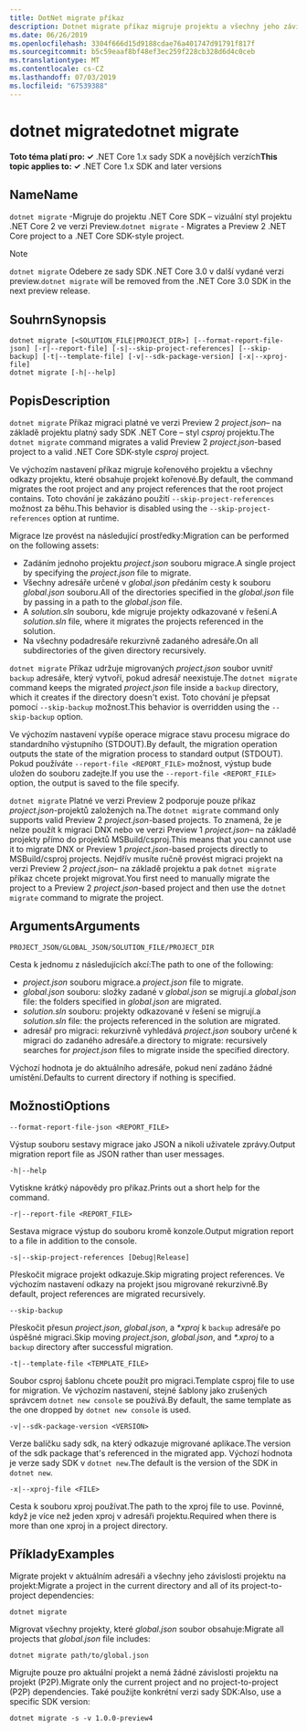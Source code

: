 ```yaml
---
title: DotNet migrate příkaz
description: Dotnet migrate příkaz migruje projektu a všechny jeho závislosti.
ms.date: 06/26/2019
ms.openlocfilehash: 3304f666d15d9188cdae76a401747d91791f817f
ms.sourcegitcommit: b5c59eaaf8bf48ef3ec259f228cb328d6d4c0ceb
ms.translationtype: MT
ms.contentlocale: cs-CZ
ms.lasthandoff: 07/03/2019
ms.locfileid: "67539388"
---
```

# <a name="dotnet-migrate"></a><span data-ttu-id="a6fad-103">dotnet migrate</span><span class="sxs-lookup"><span data-stu-id="a6fad-103">dotnet migrate</span></span>

<span data-ttu-id="a6fad-104">**Toto téma platí pro: ✓** .NET Core 1.x sady SDK a novějších verzích</span><span class="sxs-lookup"><span data-stu-id="a6fad-104">**This topic applies to: ✓** .NET Core 1.x SDK and later versions</span></span>

<!-- todo: uncomment when all CLI commands are reviewed
[!INCLUDE [topic-appliesto-net-core-all](../../../includes/topic-appliesto-net-core-all.md)]
-->

## <a name="name"></a><span data-ttu-id="a6fad-105">Name</span><span class="sxs-lookup"><span data-stu-id="a6fad-105">Name</span></span>

<span data-ttu-id="a6fad-106">`dotnet migrate` -Migruje do projektu .NET Core SDK – vizuální styl projektu .NET Core 2 ve verzi Preview.</span><span class="sxs-lookup"><span data-stu-id="a6fad-106">`dotnet migrate` - Migrates a Preview 2 .NET Core project to a .NET Core SDK-style project.</span></span>

> [!NOTE]
> <span data-ttu-id="a6fad-107">`dotnet migrate` Odebere ze sady SDK .NET Core 3.0 v další vydané verzi preview.</span><span class="sxs-lookup"><span data-stu-id="a6fad-107">`dotnet migrate` will be removed from the .NET Core 3.0 SDK in the next preview release.</span></span>

## <a name="synopsis"></a><span data-ttu-id="a6fad-108">Souhrn</span><span class="sxs-lookup"><span data-stu-id="a6fad-108">Synopsis</span></span>

```
dotnet migrate [<SOLUTION_FILE|PROJECT_DIR>] [--format-report-file-json] [-r|--report-file] [-s|--skip-project-references] [--skip-backup] [-t|--template-file] [-v|--sdk-package-version] [-x|--xproj-file]
dotnet migrate [-h|--help]
```

## <a name="description"></a><span data-ttu-id="a6fad-109">Popis</span><span class="sxs-lookup"><span data-stu-id="a6fad-109">Description</span></span>

<span data-ttu-id="a6fad-110">`dotnet migrate` Příkaz migraci platné ve verzi Preview 2 *project.json*– na základě projektu platný sady SDK .NET Core – styl *csproj* projektu.</span><span class="sxs-lookup"><span data-stu-id="a6fad-110">The `dotnet migrate` command migrates a valid Preview 2 *project.json*-based project to a valid .NET Core SDK-style *csproj* project.</span></span>

<span data-ttu-id="a6fad-111">Ve výchozím nastavení příkaz migruje kořenového projektu a všechny odkazy projektu, které obsahuje projekt kořenové.</span><span class="sxs-lookup"><span data-stu-id="a6fad-111">By default, the command migrates the root project and any project references that the root project contains.</span></span> <span data-ttu-id="a6fad-112">Toto chování je zakázáno použití `--skip-project-references` možnost za běhu.</span><span class="sxs-lookup"><span data-stu-id="a6fad-112">This behavior is disabled using the `--skip-project-references` option at runtime.</span></span>

<span data-ttu-id="a6fad-113">Migrace lze provést na následující prostředky:</span><span class="sxs-lookup"><span data-stu-id="a6fad-113">Migration can be performed on the following assets:</span></span>

* <span data-ttu-id="a6fad-114">Zadáním jednoho projektu *project.json* souboru migrace.</span><span class="sxs-lookup"><span data-stu-id="a6fad-114">A single project by specifying the *project.json* file to migrate.</span></span>
* <span data-ttu-id="a6fad-115">Všechny adresáře určené v *global.json* předáním cesty k souboru *global.json* souboru.</span><span class="sxs-lookup"><span data-stu-id="a6fad-115">All of the directories specified in the *global.json* file by passing in a path to the *global.json* file.</span></span>
* <span data-ttu-id="a6fad-116">A *solution.sln* souboru, kde migruje projekty odkazované v řešení.</span><span class="sxs-lookup"><span data-stu-id="a6fad-116">A *solution.sln* file, where it migrates the projects referenced in the solution.</span></span>
* <span data-ttu-id="a6fad-117">Na všechny podadresáře rekurzivně zadaného adresáře.</span><span class="sxs-lookup"><span data-stu-id="a6fad-117">On all subdirectories of the given directory recursively.</span></span>

<span data-ttu-id="a6fad-118">`dotnet migrate` Příkaz udržuje migrovaných *project.json* soubor uvnitř `backup` adresáře, který vytvoří, pokud adresář neexistuje.</span><span class="sxs-lookup"><span data-stu-id="a6fad-118">The `dotnet migrate` command keeps the migrated *project.json* file inside a `backup` directory, which it creates if the directory doesn't exist.</span></span> <span data-ttu-id="a6fad-119">Toto chování je přepsat pomocí `--skip-backup` možnost.</span><span class="sxs-lookup"><span data-stu-id="a6fad-119">This behavior is overridden using the `--skip-backup` option.</span></span>

<span data-ttu-id="a6fad-120">Ve výchozím nastavení vypíše operace migrace stavu procesu migrace do standardního výstupního (STDOUT).</span><span class="sxs-lookup"><span data-stu-id="a6fad-120">By default, the migration operation outputs the state of the migration process to standard output (STDOUT).</span></span> <span data-ttu-id="a6fad-121">Pokud používáte `--report-file <REPORT_FILE>` možnost, výstup bude uložen do souboru zadejte.</span><span class="sxs-lookup"><span data-stu-id="a6fad-121">If you use the `--report-file <REPORT_FILE>` option, the output is saved to the file specify.</span></span>

<span data-ttu-id="a6fad-122">`dotnet migrate` Platné ve verzi Preview 2 podporuje pouze příkaz *project.json*-projektů založených na.</span><span class="sxs-lookup"><span data-stu-id="a6fad-122">The `dotnet migrate` command only supports valid Preview 2 *project.json*-based projects.</span></span> <span data-ttu-id="a6fad-123">To znamená, že je nelze použít k migraci DNX nebo ve verzi Preview 1 *project.json*– na základě projekty přímo do projektů MSBuild/csproj.</span><span class="sxs-lookup"><span data-stu-id="a6fad-123">This means that you cannot use it to migrate DNX or Preview 1 *project.json*-based projects directly to MSBuild/csproj projects.</span></span> <span data-ttu-id="a6fad-124">Nejdřív musíte ručně provést migraci projekt na verzi Preview 2 *project.json*– na základě projektu a pak `dotnet migrate` příkaz chcete projekt migrovat.</span><span class="sxs-lookup"><span data-stu-id="a6fad-124">You first need to manually migrate the project to a Preview 2 *project.json*-based project and then use the `dotnet migrate` command to migrate the project.</span></span>

## <a name="arguments"></a><span data-ttu-id="a6fad-125">Arguments</span><span class="sxs-lookup"><span data-stu-id="a6fad-125">Arguments</span></span>

`PROJECT_JSON/GLOBAL_JSON/SOLUTION_FILE/PROJECT_DIR`

<span data-ttu-id="a6fad-126">Cesta k jednomu z následujících akcí:</span><span class="sxs-lookup"><span data-stu-id="a6fad-126">The path to one of the following:</span></span>

* <span data-ttu-id="a6fad-127">*project.json* souboru migrace.</span><span class="sxs-lookup"><span data-stu-id="a6fad-127">a *project.json* file to migrate.</span></span>
* <span data-ttu-id="a6fad-128">*global.json* souboru: složky zadané v *global.json* se migrují.</span><span class="sxs-lookup"><span data-stu-id="a6fad-128">a *global.json* file: the folders specified in *global.json* are migrated.</span></span>
* <span data-ttu-id="a6fad-129">*solution.sln* souboru: projekty odkazované v řešení se migrují.</span><span class="sxs-lookup"><span data-stu-id="a6fad-129">a *solution.sln* file: the projects referenced in the solution are migrated.</span></span>
* <span data-ttu-id="a6fad-130">adresář pro migraci: rekurzivně vyhledává *project.json* soubory určené k migraci do zadaného adresáře.</span><span class="sxs-lookup"><span data-stu-id="a6fad-130">a directory to migrate: recursively searches for *project.json* files to migrate inside the specified directory.</span></span>

<span data-ttu-id="a6fad-131">Výchozí hodnota je do aktuálního adresáře, pokud není zadáno žádné umístění.</span><span class="sxs-lookup"><span data-stu-id="a6fad-131">Defaults to current directory if nothing is specified.</span></span>

## <a name="options"></a><span data-ttu-id="a6fad-132">Možnosti</span><span class="sxs-lookup"><span data-stu-id="a6fad-132">Options</span></span>

`--format-report-file-json <REPORT_FILE>`

<span data-ttu-id="a6fad-133">Výstup souboru sestavy migrace jako JSON a nikoli uživatele zprávy.</span><span class="sxs-lookup"><span data-stu-id="a6fad-133">Output migration report file as JSON rather than user messages.</span></span>

`-h|--help`

<span data-ttu-id="a6fad-134">Vytiskne krátký nápovědy pro příkaz.</span><span class="sxs-lookup"><span data-stu-id="a6fad-134">Prints out a short help for the command.</span></span>

`-r|--report-file <REPORT_FILE>`

<span data-ttu-id="a6fad-135">Sestava migrace výstup do souboru kromě konzole.</span><span class="sxs-lookup"><span data-stu-id="a6fad-135">Output migration report to a file in addition to the console.</span></span>

`-s|--skip-project-references [Debug|Release]`

<span data-ttu-id="a6fad-136">Přeskočit migrace projekt odkazuje.</span><span class="sxs-lookup"><span data-stu-id="a6fad-136">Skip migrating project references.</span></span> <span data-ttu-id="a6fad-137">Ve výchozím nastavení odkazy na projekt jsou migrované rekurzivně.</span><span class="sxs-lookup"><span data-stu-id="a6fad-137">By default, project references are migrated recursively.</span></span>

`--skip-backup`

<span data-ttu-id="a6fad-138">Přeskočit přesun *project.json*, *global.json*, a  *\*xproj* k `backup` adresáře po úspěšné migraci.</span><span class="sxs-lookup"><span data-stu-id="a6fad-138">Skip moving *project.json*, *global.json*, and *\*.xproj* to a `backup` directory after successful migration.</span></span>

`-t|--template-file <TEMPLATE_FILE>`

<span data-ttu-id="a6fad-139">Soubor csproj šablonu chcete použít pro migraci.</span><span class="sxs-lookup"><span data-stu-id="a6fad-139">Template csproj file to use for migration.</span></span> <span data-ttu-id="a6fad-140">Ve výchozím nastavení, stejné šablony jako zrušených správcem `dotnet new console` se používá.</span><span class="sxs-lookup"><span data-stu-id="a6fad-140">By default, the same template as the one dropped by `dotnet new console` is used.</span></span>

`-v|--sdk-package-version <VERSION>`

<span data-ttu-id="a6fad-141">Verze balíčku sady sdk, na který odkazuje migrované aplikace.</span><span class="sxs-lookup"><span data-stu-id="a6fad-141">The version of the sdk package that's referenced in the migrated app.</span></span> <span data-ttu-id="a6fad-142">Výchozí hodnota je verze sady SDK v `dotnet new`.</span><span class="sxs-lookup"><span data-stu-id="a6fad-142">The default is the version of the SDK in `dotnet new`.</span></span>

`-x|--xproj-file <FILE>`

<span data-ttu-id="a6fad-143">Cesta k souboru xproj používat.</span><span class="sxs-lookup"><span data-stu-id="a6fad-143">The path to the xproj file to use.</span></span> <span data-ttu-id="a6fad-144">Povinné, když je více než jeden xproj v adresáři projektu.</span><span class="sxs-lookup"><span data-stu-id="a6fad-144">Required when there is more than one xproj in a project directory.</span></span>

## <a name="examples"></a><span data-ttu-id="a6fad-145">Příklady</span><span class="sxs-lookup"><span data-stu-id="a6fad-145">Examples</span></span>

<span data-ttu-id="a6fad-146">Migrate projekt v aktuálním adresáři a všechny jeho závislosti projektu na projekt:</span><span class="sxs-lookup"><span data-stu-id="a6fad-146">Migrate a project in the current directory and all of its project-to-project dependencies:</span></span>

`dotnet migrate`

<span data-ttu-id="a6fad-147">Migrovat všechny projekty, které *global.json* soubor obsahuje:</span><span class="sxs-lookup"><span data-stu-id="a6fad-147">Migrate all projects that *global.json* file includes:</span></span>

`dotnet migrate path/to/global.json`

<span data-ttu-id="a6fad-148">Migrujte pouze pro aktuální projekt a nemá žádné závislosti projektu na projekt (P2P).</span><span class="sxs-lookup"><span data-stu-id="a6fad-148">Migrate only the current project and no project-to-project (P2P) dependencies.</span></span> <span data-ttu-id="a6fad-149">Také použijte konkrétní verzi sady SDK:</span><span class="sxs-lookup"><span data-stu-id="a6fad-149">Also, use a specific SDK version:</span></span>

`dotnet migrate -s -v 1.0.0-preview4`
